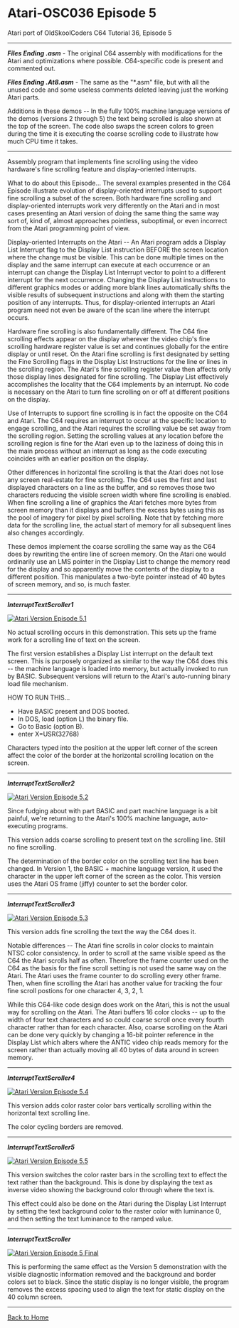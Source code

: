# Atari-OSC036 Episode 5
Atari port of OldSkoolCoders C64 Tutorial 36, Episode 5

---

***Files Ending .asm*** - The original C64 assembly with modifications for the Atari and optimizations where possible.  C64-specific code is present and commented out.

***Files Ending .At8.asm*** - The same as the  "*.asm" file, but with all the unused code and some useless comments deleted leaving just the working Atari parts.

Additions in these demos --  In the fully 100% machine language versions of the demos (versions 2 through 5) the text being scrolled is also shown at the top of the screen.  The code also swaps the screen colors to green during the time it is executing the coarse scrolling code to illustrate how much CPU time it takes.

---

Assembly program that implements fine scrolling using the video hardware's fine scrolling feature and display-oriented interrupts.

What to do about this Episode...  The several examples presented in the C64 Episode illustrate evolution of display-oriented interrupts used to support fine scrolling a subset of the screen.  Both hardware fine scrolling and display-oriented interrupts work very differently on the Atari and in most cases presenting an Atari version of doing the same thing the same way sort of, kind of, almost approaches pointless, suboptimal, or even incorrect from the Atari programming point of view.

Display-oriented Interrupts on the Atari -- An Atari program adds a Display List Interrupt flag to the Display List instruction BEFORE the screen location where the change must be visible.  This can be done multiple times on the display and the same interrupt can execute at each occurrence or an interrupt can change the Display List Interrupt vector to point to a different interrupt for the next occurrence.  Changing the Display List instructions to different graphics modes or adding more blank lines automatically shifts the visible results of subsequent instructions and along with them the starting position of any interrupts.  Thus, for display-oriented interrupts an Atari program need not even be aware of the scan line where the interrupt occurs.

Hardware fine scrolling is also fundamentally different.  The C64 fine scrolling effects appear on the display wherever the video chip's fine scrolling hardware register value is set and continues globally for the entire display or until reset.  On the Atari fine scrolling is first designated by setting the Fine Scrolling flags in the Display List Instructions for the line or lines in the scrolling region.  The Atari's fine scrolling register value then affects only those display lines designated for fine scrolling.  The Display List effectively accomplishes the locality that the C64 implements by an interrupt.  No code is necessary on the Atari to turn fine scrolling on or off at different positions on the display.  

Use of Interrupts to support fine scrolling is in fact the opposite on the C64 and Atari.  The C64 requires an interrupt to occur at the specific location to engage scrolling, and the Atari requires the scrolling value be set away from the scrolling region.  Setting the scrolling values at any location before the scrolling region is fine for the Atari even up to the laziness of doing this in the main process without an interrupt as long as the code executing coincides with an earlier position on the display.

Other differences in horizontal fine scrolling is that the Atari does not lose any screen real-estate for fine scrolling.  The C64 uses the first and last displayed characters on a line as the buffer, and so removes those two characters reducing the visible screen width where fine scrolling is enabled.  When fine scrolling a line of graphics the Atari fetches more bytes from screen memory than it displays and buffers the excess bytes using this as the pool of imagery for pixel by pixel scrolling.  Note that by fetching more data for the scrolling line, the actual start of memory for all subsequent lines also changes accordingly.
 
These demos implement the coarse scrolling the same way as the C64 does by rewriting the entire line of screen memory.  On the Atari one would ordinarily use an LMS pointer in the Display List to change the memory read for the display and so apparently move the contents of the display to a different position.  This manipulates a two-byte pointer instead of 40 bytes of screen memory, and so, is much faster.

---

***InterruptTextScroller1***

[![Atari Version Episode 5.1](https://github.com/kenjennings/Atari-OSC036/raw/master/Episode5/AtariScreenGrab5.1.png "Atari Version Episode 5.1")](#features1)

No actual scrolling occurs in this demonstration.  This sets up the frame work for a scrolling line of text on the screen.

The first version establishes a Display List interrupt on the default text screen.  This is purposely organized as similar to the way the C64 does this -- the machine language is loaded into memory, but actually invoked to run by BASIC.  Subsequent versions will return to the Atari's auto-running binary load file mechanism.

HOW TO RUN THIS...
- Have BASIC present and DOS booted.
- In DOS, load (option L) the binary file.  
- Go to Basic (option B).
- enter X=USR(32768)

Characters typed into the position at the upper left corner of the screen affect the color of the border at the horizontal scrolling location on the screen.

---

***InterruptTextScroller2***

[![Atari Version Episode 5.2](https://github.com/kenjennings/Atari-OSC036/raw/master/Episode5/AtariScreenGrab5.2.png "Atari Version Episode 5.2")](#features1)

Since fudging about with part BASIC and part machine language is a bit painful, we're returning to the Atari's 100% machine language, auto-executing programs.

This version adds coarse scrolling to present text on the scrolling line.  Still no fine scrolling.

The determination of the border color on the scrolling text line has been changed.  In Version 1, the BASIC + machine language version, it used the character in the upper left corner of the screen as the color.  This version uses the Atari OS frame (jiffy) counter to set the border color. 

---

***InterruptTextScroller3***

[![Atari Version Episode 5.3](https://github.com/kenjennings/Atari-OSC036/raw/master/Episode5/AtariScreenGrab5.3.png "Atari Version Episode 5.3")](#features1)

This version adds fine scrolling the text the way the C64 does it.  

Notable differences -- The Atari fine scrolls in color clocks to maintain NTSC color consistency.  In order to scroll at the same visible speed as the C64 the Atari scrolls half as often.  Therefore the frame counter used on the C64 as the basis for the fine scroll setting is not used the same way on the Atari.  The Atari uses the frame counter to do scrolling every other frame. Then, when fine scrolling the Atari has another value for tracking the four fine scroll postions for one character 4, 3, 2, 1.

While this C64-like code design does work on the Atari, this is not the usual way for scrolling on the Atari.  The Atari buffers 16 color clocks -- up to the width of four text characters and so could coarse scroll once every fourth character rather than for each character.  Also, coarse scrolling on the Atari can be done very quickly by changing a 16-bit pointer reference in the Display List which alters where the ANTIC video chip reads memory for the screen rather than actually moving all 40 bytes of data around in screen memory.

---

***InterruptTextScroller4***

[![Atari Version Episode 5.4](https://github.com/kenjennings/Atari-OSC036/raw/master/Episode5/AtariScreenGrab5.4.png "Atari Version Episode 5.4")](#features1)

This version adds color raster color bars vertically scrolling within the horizontal text scrolling line.

The color cycling borders are removed.

---

***InterruptTextScroller5***

[![Atari Version Episode 5.5](https://github.com/kenjennings/Atari-OSC036/raw/master/Episode5/AtariScreenGrab5.5.png "Atari Version Episode 5.5")](#features1)

This version switches the color raster bars in the scrolling text to effect the text rather than the background.  This is done by displaying the text as inverse video showing the background color through where the text is.  

This effect could also be done on the Atari during the Display List Interrupt by setting the text background color to the raster color with luminance 0, and then setting the text luminance to the ramped value.

---

***InterruptTextScroller***

[![Atari Version Episode 5 Final](https://github.com/kenjennings/Atari-OSC036/raw/master/Episode5/AtariScreenGrab5.png "Atari Version Episode 5 Final")](#features1)

This is performing the same effect as the Version 5 demonstration with the visible diagnostic information removed and the background and border colors set to black.   Since the static display is no longer visible, the program removes the excess spacing used to align the text for static display on the 40 column screen.

---

[Back to Home](https://github.com/kenjennings/Atari-OSC036/blob/master/README.md "Home") 
